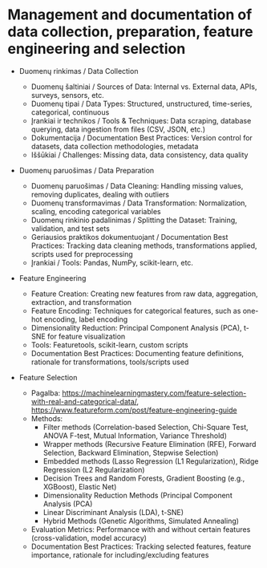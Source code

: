 # Management and documentation of data collection, preparation, feature engineering and selection

* Duomenų rinkimas / Data Collection
  * Duomenų šaltiniai / Sources of Data: Internal vs. External data, APIs, surveys, sensors, etc.
  * Duomenų tipai / Data Types: Structured, unstructured, time-series, categorical, continuous
  * Įrankiai ir technikos / Tools & Techniques: Data scraping, database querying, data ingestion from files (CSV, JSON, etc.)
  * Dokumentacija / Documentation Best Practices: Version control for datasets, data collection methodologies, metadata
  * Iššūkiai / Challenges: Missing data, data consistency, data quality

* Duomenų paruošimas / Data Preparation
  * Duomenų paruošimas / Data Cleaning: Handling missing values, removing duplicates, dealing with outliers
  * Duomenų transformavimas / Data Transformation: Normalization, scaling, encoding categorical variables
  * Duomenų rinkinio padalinimas / Splitting the Dataset: Training, validation, and test sets
  * Geriausios praktikos dokumentuojant / Documentation Best Practices: Tracking data cleaning methods, transformations applied, scripts used for preprocessing
  * Įrankiai / Tools: Pandas, NumPy, scikit-learn, etc.
* Feature Engineering
  * Feature Creation: Creating new features from raw data, aggregation, extraction, and transformation
  * Feature Encoding: Techniques for categorical features, such as one-hot encoding, label encoding
  * Dimensionality Reduction: Principal Component Analysis (PCA), t-SNE for feature visualization
  * Tools: Featuretools, scikit-learn, custom scripts
  * Documentation Best Practices: Documenting feature definitions, rationale for transformations, tools/scripts used
* Feature Selection
  * Pagalba: https://machinelearningmastery.com/feature-selection-with-real-and-categorical-data/, https://www.featureform.com/post/feature-engineering-guide
  * Methods:
    * Filter methods (Correlation-based Selection, Chi-Square Test, ANOVA F-test, Mutual Information, Variance Threshold)
    * Wrapper methods (Recursive Feature Elimination (RFE), Forward Selection, Backward Elimination, Stepwise Selection)
    * Embedded methods (Lasso Regression (L1 Regularization), Ridge Regression (L2 Regularization)
    * Decision Trees and Random Forests, Gradient Boosting (e.g., XGBoost), Elastic Net)
    * Dimensionality Reduction Methods (Principal Component Analysis (PCA)
    * Linear Discriminant Analysis (LDA), t-SNE)
    * Hybrid Methods (Genetic Algorithms, Simulated Annealing)
  * Evaluation Metrics: Performance with and without certain features (cross-validation, model accuracy)
  * Documentation Best Practices: Tracking selected features, feature importance, rationale for including/excluding features
